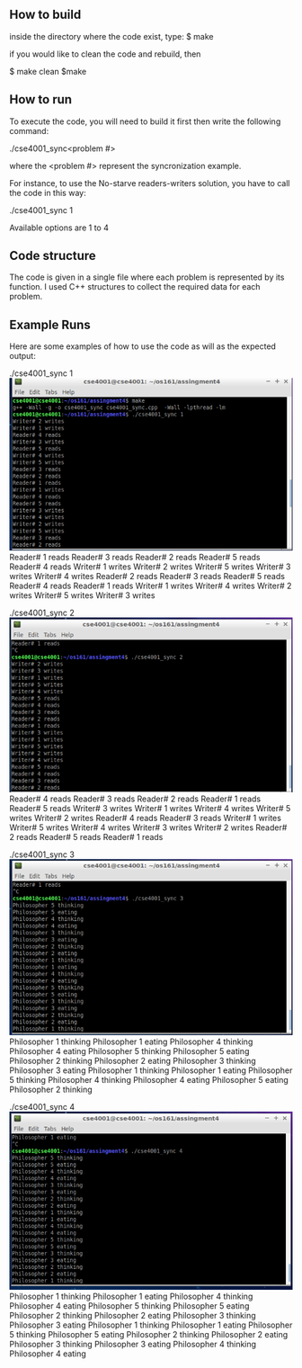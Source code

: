 ## How to build
inside the directory where the code exist, type:
$ make

if you would like to clean the code and rebuild, then

$ make clean
$make

## How to run

To execute the code, you will need to build it  first then write the following command:

./cse4001_sync<problem #>

where the <problem #> represent the syncronization example.

For instance, to use the No-starve readers-writers solution, you have to call the code in this way:

./cse4001_sync 1

Available options are 1 to 4


## Code structure

The code is given in a single file where each problem is represented by its function.
I used C++ structures to collect the required data for each problem.

## Example Runs

Here are some examples of how to use the code as will as the expected output:

./cse4001_sync 1
![pic1](pr1.png)
Reader# 1 reads
Reader# 3 reads
Reader# 2 reads
Reader# 5 reads
Reader# 4 reads
Writer# 1 writes
Writer# 2 writes
Writer# 5 writes
Writer# 3 writes
Writer# 4 writes
Reader# 2 reads
Reader# 3 reads
Reader# 5 reads
Reader# 4 reads
Reader# 1 reads
Writer# 1 writes
Writer# 4 writes
Writer# 2 writes
Writer# 5 writes
Writer# 3 writes

./cse4001_sync 2
![pic1](pr2.png)
Reader# 4 reads
Reader# 3 reads
Reader# 2 reads
Reader# 1 reads
Reader# 5 reads
Writer# 3 writes
Writer# 1 writes
Writer# 4 writes
Writer# 5 writes
Writer# 2 writes
Reader# 4 reads
Reader# 3 reads
Writer# 1 writes
Writer# 5 writes
Writer# 4 writes
Writer# 3 writes
Writer# 2 writes
Reader# 2 reads
Reader# 5 reads
Reader# 1 reads

./cse4001_sync 3
![pic1](pr3.png)
Philosopher 1 thinking
Philosopher 1 eating
Philosopher 4 thinking
Philosopher 4 eating
Philosopher 5 thinking
Philosopher 5 eating
Philosopher 2 thinking
Philosopher 2 eating
Philosopher 3 thinking
Philosopher 3 eating
Philosopher 1 thinking
Philosopher 1 eating
Philosopher 5 thinking
Philosopher 4 thinking
Philosopher 4 eating
Philosopher 5 eating
Philosopher 2 thinking

./cse4001_sync 4
![pic1](pr4.png)
Philosopher 1 thinking
Philosopher 1 eating
Philosopher 4 thinking
Philosopher 4 eating
Philosopher 5 thinking
Philosopher 5 eating
Philosopher 2 thinking
Philosopher 2 eating
Philosopher 3 thinking
Philosopher 3 eating
Philosopher 1 thinking
Philosopher 1 eating
Philosopher 5 thinking
Philosopher 5 eating
Philosopher 2 thinking
Philosopher 2 eating
Philosopher 3 thinking
Philosopher 3 eating
Philosopher 4 thinking
Philosopher 4 eating








